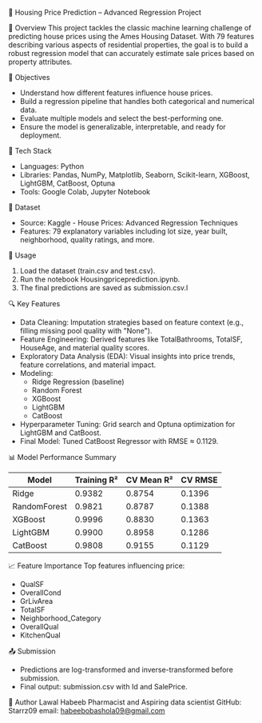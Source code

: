

🏡 Housing Price Prediction – Advanced Regression Project

📌 Overview
This project tackles the classic machine learning challenge of predicting house prices using the Ames Housing Dataset. With 79 features describing various aspects of residential properties, the goal is to build a robust regression model that can accurately estimate sale prices based on property attributes.

🎯 Objectives
- Understand how different features influence house prices.
- Build a regression pipeline that handles both categorical and numerical data.
- Evaluate multiple models and select the best-performing one.
- Ensure the model is generalizable, interpretable, and ready for deployment.

🧰 Tech Stack
- Languages: Python
- Libraries: Pandas, NumPy, Matplotlib, Seaborn, Scikit-learn, XGBoost, LightGBM, CatBoost, Optuna
- Tools: Google Colab, Jupyter Notebook

📂 Dataset
- Source: Kaggle - House Prices: Advanced Regression Techniques
- Features: 79 explanatory variables including lot size, year built, neighborhood, quality ratings, and more.


🚀 Usage
1. Load the dataset (train.csv and test.csv).
2. Run the notebook Housingpriceprediction.ipynb.
3. The final predictions are saved as submission.csv.l

🔍 Key Features
- Data Cleaning: Imputation strategies based on feature context (e.g., filling missing pool quality with "None").
- Feature Engineering: Derived features like TotalBathrooms, TotalSF, HouseAge, and material quality scores.
- Exploratory Data Analysis (EDA): Visual insights into price trends, feature correlations, and material impact.
- Modeling:
  - Ridge Regression (baseline)
  - Random Forest
  - XGBoost
  - LightGBM
  - CatBoost
- Hyperparameter Tuning: Grid search and Optuna optimization for LightGBM and CatBoost.
- Final Model: Tuned CatBoost Regressor with RMSE ≈ 0.1129.

📊 Model Performance Summary

| Model        | Training R² | CV Mean R² | CV RMSE |
|--------------|-------------|------------|---------|
| Ridge        | 0.9382      | 0.8754     | 0.1396  |
| RandomForest | 0.9821      | 0.8787     | 0.1388  |
| XGBoost      | 0.9996      | 0.8830     | 0.1363  |
| LightGBM     | 0.9900      | 0.8958     | 0.1286  |
| CatBoost     | 0.9808      | 0.9155     | 0.1129 |

📈 Feature Importance
Top features influencing price:
- QualSF
- OverallCond
- GrLivArea
- TotalSF
- Neighborhood_Category
- OverallQual
- KitchenQual

📤 Submission
- Predictions are log-transformed and inverse-transformed before submission.
- Final output: submission.csv with Id and SalePrice.

👤 Author
Lawal Habeeb
Pharmacist and Aspiring data scientist
GitHub: Starrz09
email: habeebobashola09@gmail.com
